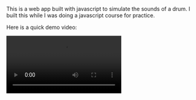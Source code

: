This is a web app built with javascript to simulate the sounds of a drum. I built this while I was doing a javascript course for practice.

Here is a quick demo video:

![Demo Video](demo.mp4)
